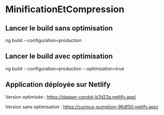 # MinificationEtCompression

## Lancer le build sans optimisation

ng build --configuration=production

## Lancer le build avec optimisation

ng build --configuration=production --optimization=true

## Application déployée sur Netlify

Version optimisée : https://dapper-cendol-b7d23a.netlify.app/

Version sans optimisation : https://curious-gumption-96df50.netlify.app/